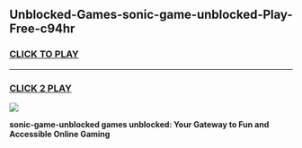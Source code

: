 
## Unblocked-Games-sonic-game-unblocked-Play-Free-c94hr
<h3>
<a href="https://premium76.site?title=sonic-game-unblocked&ref=17A">CLICK TO PLAY</a></h3>
<hr>

<h3>
<a href="https://premium76.site?title=sonic-game-unblocked&ref=17A">CLICK 2 PLAY</a>
  
</h3>

<a href="https://premium76.site?title=sonic-game-unblocked&ref=17A"><img src="https://clearcache.store/games.png"></a>


**sonic-game-unblocked games unblocked: Your Gateway to Fun and Accessible Online Gaming**
